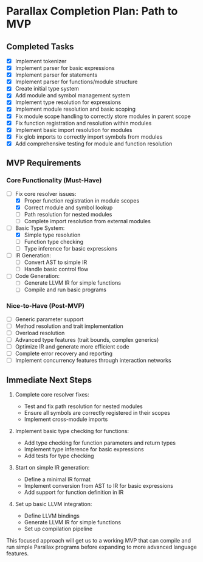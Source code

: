 # Parallax Completion Plan: Path to MVP

## Completed Tasks

- [x] Implement tokenizer
- [x] Implement parser for basic expressions
- [x] Implement parser for statements
- [x] Implement parser for functions/module structure
- [x] Create initial type system
- [x] Add module and symbol management system
- [x] Implement type resolution for expressions
- [x] Implement module resolution and basic scoping
- [x] Fix module scope handling to correctly store modules in parent scope
- [x] Fix function registration and resolution within modules
- [x] Implement basic import resolution for modules
- [x] Fix glob imports to correctly import symbols from modules
- [x] Add comprehensive testing for module and function resolution

## MVP Requirements

### Core Functionality (Must-Have)

- [ ] Fix core resolver issues:
  - [x] Proper function registration in module scopes
  - [x] Correct module and symbol lookup
  - [ ] Path resolution for nested modules
  - [ ] Complete import resolution from external modules
- [ ] Basic Type System:
  - [x] Simple type resolution
  - [ ] Function type checking
  - [ ] Type inference for basic expressions
- [ ] IR Generation:
  - [ ] Convert AST to simple IR
  - [ ] Handle basic control flow
- [ ] Code Generation:
  - [ ] Generate LLVM IR for simple functions
  - [ ] Compile and run basic programs

### Nice-to-Have (Post-MVP)

- [ ] Generic parameter support
- [ ] Method resolution and trait implementation
- [ ] Overload resolution
- [ ] Advanced type features (trait bounds, complex generics)
- [ ] Optimize IR and generate more efficient code
- [ ] Complete error recovery and reporting
- [ ] Implement concurrency features through interaction networks

## Immediate Next Steps

1. Complete core resolver fixes:
   - Test and fix path resolution for nested modules 
   - Ensure all symbols are correctly registered in their scopes
   - Implement cross-module imports

2. Implement basic type checking for functions:
   - Add type checking for function parameters and return types
   - Implement type inference for basic expressions
   - Add tests for type checking

3. Start on simple IR generation:
   - Define a minimal IR format
   - Implement conversion from AST to IR for basic expressions
   - Add support for function definition in IR

4. Set up basic LLVM integration:
   - Define LLVM bindings
   - Generate LLVM IR for simple functions
   - Set up compilation pipeline

This focused approach will get us to a working MVP that can compile and run simple Parallax programs before expanding to more advanced language features. 